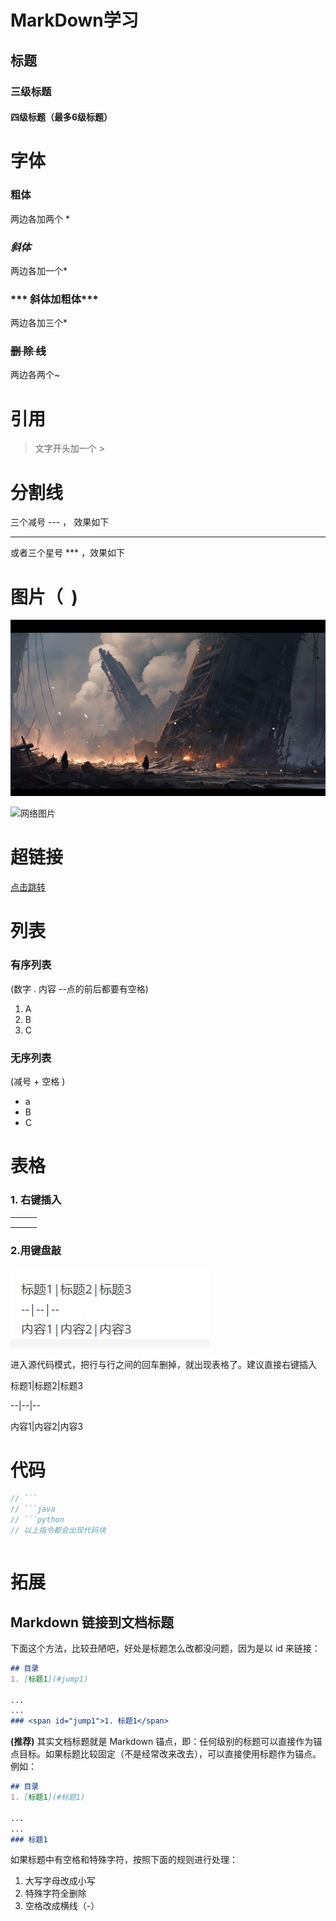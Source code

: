 # MarkDown学习

## 标题

### 三级标题

#### 四级标题（最多6级标题）



# 字体

### **粗体**

两边各加两个 *

### *斜体*

两边各加一个* 

### *** 斜体加粗体***

两边各加三个* 

### ~~删 除 线~~

两边各两个~

# 引用

> 文字开头加一个 >

# 分割线

三个减号 --- ， 效果如下

---

或者三个星号 *** ，效果如下

# 图片（ ![]()  )

![本地图片](./assets/MarkDown语法/a.jpg) 

![网络图片](https://books.toscrape.com/media/cache/fe/72/fe72f0532301ec28892ae79a629a293c.jpg)

# 超链接 []()

[点击跳转]()

# 列表

### 有序列表

(数字 . 内容 --点的前后都要有空格)

1. A
2. B
3. C

### 无序列表

(减号 + 空格 )

- a
- B
- C

# 表格

### 1. 右键插入

|      |      |      |
| ---- | ---- | ---- |
|      |      |      |
|      |      |      |
|      |      |      |

### 2.用键盘敲

![截图](./assets/MarkDown语法/image-20240602234133127.png)

进入源代码模式，把行与行之间的回车删掉，就出现表格了。建议直接右键插入

标题1|标题2|标题3

--|--|--

内容1|内容2|内容3

# 代码

```java
// ```
// ```java
// ```python
// 以上指令都会出现代码块
```

```

```





# 拓展

## Markdown 链接到文档标题


下面这个方法，比较丑陋吧，好处是标题怎么改都没问题，因为是以 id 来链接：

```markdown
## 目录
1. [标题1](#jump1)

...
...
### <span id="jump1">1. 标题1</span>
```

**(推荐)** 其实文档标题就是 Markdown 锚点，即：任何级别的标题可以直接作为锚点目标。如果标题比较固定（不是经常改来改去），可以直接使用标题作为锚点。例如：

```markdown
## 目录
1. [标题1](#标题1)

...
...
### 标题1
```

如果标题中有空格和特殊字符，按照下面的规则进行处理：

1. 大写字母改成小写
2. 特殊字符全删除
3. 空格改成横线（-）